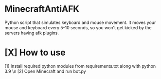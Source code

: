 # MinecraftAntiAFK
Python script that simulates keyboard and mouse movement. It moves your mouse and keyboard every 5-10 seconds, so you won't get kicked by the servers having afk plugins.

# [X] How to use
[1] Install required python modules from requirements.txt along with python 3.9 \n
[2] Open Minecraft and run bot.py



